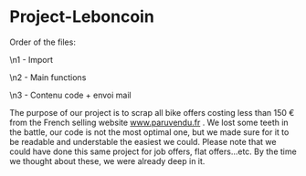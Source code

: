 # Project-Leboncoin

Order of the files:

\n1 - Import

\n2 - Main functions

\n3 - Contenu code + envoi mail

The purpose of our project is to scrap all bike offers costing less than 150 € from the French selling website www.paruvendu.fr .
We lost some teeth in the battle, our code is not the most optimal one, but we made sure for it to be readable and understable the easiest we could.
Please note that we could have done this same project for job offers, flat offers...etc. By the time we thought about these, we were already deep in it.

